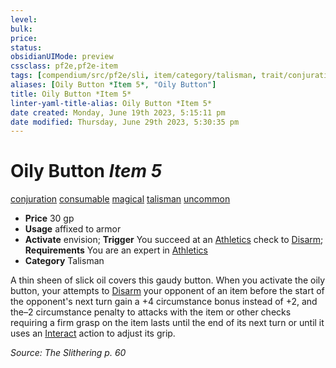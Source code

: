 ```yaml
---
level:
bulk:
price:
status:
obsidianUIMode: preview
cssclass: pf2e,pf2e-item
tags: [compendium/src/pf2e/sli, item/category/talisman, trait/conjuration, trait/consumable, trait/magical, trait/talisman, trait/uncommon]
aliases: [Oily Button *Item 5*, "Oily Button"]
title: Oily Button *Item 5*
linter-yaml-title-alias: Oily Button *Item 5*
date created: Monday, June 19th 2023, 5:15:11 pm
date modified: Thursday, June 29th 2023, 5:30:35 pm
---
```


# Oily Button *Item 5*

[conjuration](rules/traits/conjuration.md) [consumable](rules/traits/consumable.md) [magical](rules/traits/magical.md) [talisman](rules/traits/talisman.md) [uncommon](rules/traits/uncommon.md)  

- **Price** 30 gp
- **Usage** affixed to armor
- **Activate** envision; **Trigger** You succeed at an [Athletics](compendium/skills.md#Athletics) check to [Disarm](rules/actions/disarm.md); **Requirements** You are an expert in [Athletics](compendium/skills.md#Athletics)
- **Category** Talisman

A thin sheen of slick oil covers this gaudy button. When you activate the oily button, your attempts to [Disarm](rules/actions/disarm.md) your opponent of an item before the start of the opponent's next turn gain a +4 circumstance bonus instead of +2, and the–2 circumstance penalty to attacks with the item or other checks requiring a firm grasp on the item lasts until the end of its next turn or until it uses an [Interact](rules/actions/interact.md) action to adjust its grip.

*Source: The Slithering p. 60*
